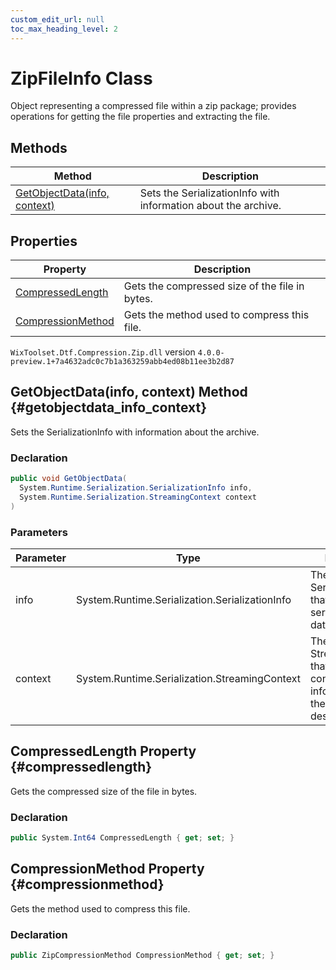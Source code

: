 ```yaml
---
custom_edit_url: null
toc_max_heading_level: 2
---
```

# ZipFileInfo Class
Object representing a compressed file within a zip package; provides operations for getting the file properties and extracting the file.
## Methods
| Method | Description |
| ------ | ----------- |
| [GetObjectData(info, context)](#getobjectdata_info_context) | Sets the SerializationInfo with information about the archive. |
## Properties
| Property | Description |
| ------ | ----------- |
| [CompressedLength](#compressedlength) | Gets the compressed size of the file in bytes. |
| [CompressionMethod](#compressionmethod) | Gets the method used to compress this file. |
`WixToolset.Dtf.Compression.Zip.dll` version `4.0.0-preview.1+7a4632adc0c7b1a363259abb4ed08b11ee3b2d87`
## GetObjectData(info, context) Method {#getobjectdata_info_context}
Sets the SerializationInfo with information about the archive.
### Declaration
```cs
public void GetObjectData(
  System.Runtime.Serialization.SerializationInfo info,
  System.Runtime.Serialization.StreamingContext context
)
```
### Parameters
| Parameter | Type | Description |
| --------- | ---- | ----------- |
| info | System.Runtime.Serialization.SerializationInfo | The SerializationInfo that holds the serialized object data. |
| context | System.Runtime.Serialization.StreamingContext | The StreamingContext that contains contextual information about the source or destination. |
## CompressedLength Property {#compressedlength}
Gets the compressed size of the file in bytes.
### Declaration
```cs
public System.Int64 CompressedLength { get; set; } 
```
## CompressionMethod Property {#compressionmethod}
Gets the method used to compress this file.
### Declaration
```cs
public ZipCompressionMethod CompressionMethod { get; set; } 
```
